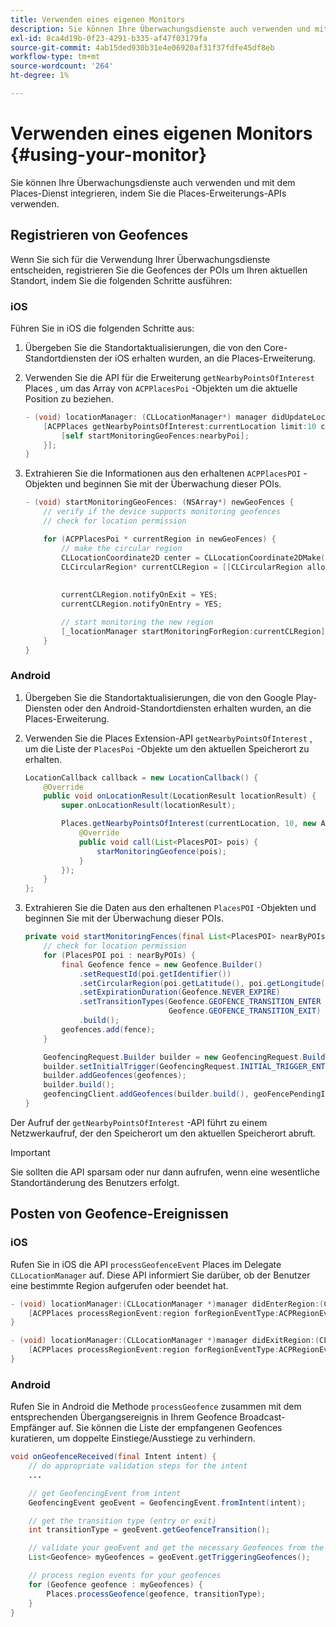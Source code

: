 ```yaml
---
title: Verwenden eines eigenen Monitors
description: Sie können Ihre Überwachungsdienste auch verwenden und mit Places Service integrieren, indem Sie die APIs der Places Service-Erweiterung verwenden.
exl-id: 8ca4d19b-0f23-4291-b335-af47f03179fa
source-git-commit: 4ab15ded930b31e4e06920af31f37fdfe45df8eb
workflow-type: tm+mt
source-wordcount: '264'
ht-degree: 1%

---
```


# Verwenden eines eigenen Monitors {#using-your-monitor}

Sie können Ihre Überwachungsdienste auch verwenden und mit dem Places-Dienst integrieren, indem Sie die Places-Erweiterungs-APIs verwenden.

## Registrieren von Geofences

Wenn Sie sich für die Verwendung Ihrer Überwachungsdienste entscheiden, registrieren Sie die Geofences der POIs um Ihren aktuellen Standort, indem Sie die folgenden Schritte ausführen:

### iOS

Führen Sie in iOS die folgenden Schritte aus:

1. Übergeben Sie die Standortaktualisierungen, die von den Core-Standortdiensten der iOS erhalten wurden, an die Places-Erweiterung.

1. Verwenden Sie die API für die Erweiterung `getNearbyPointsOfInterest` Places , um das Array von `ACPPlacesPoi` -Objekten um die aktuelle Position zu beziehen.

   ```objective-c
   - (void) locationManager: (CLLocationManager*) manager didUpdateLocations: (NSArray<CLLocation*>*) locations {
       [ACPPlaces getNearbyPointsOfInterest:currentLocation limit:10 callback: ^ (NSArray<ACPPlacesPoi*>* _Nullable nearbyPoi) {
           [self startMonitoringGeoFences:nearbyPoi];
       }];
   }
   ```

1. Extrahieren Sie die Informationen aus den erhaltenen `ACPPlacesPOI` -Objekten und beginnen Sie mit der Überwachung dieser POIs.

   ```objective-c
   - (void) startMonitoringGeoFences: (NSArray*) newGeoFences {
       // verify if the device supports monitoring geofences
       // check for location permission
   
       for (ACPPlacesPoi * currentRegion in newGeoFences) {
           // make the circular region
           CLLocationCoordinate2D center = CLLocationCoordinate2DMake(currentRegion.latitude, currentRegion.longitude);
           CLCircularRegion* currentCLRegion = [[CLCircularRegion alloc] initWithCenter:center
                                                                                 radius:currentRegion.radius
                                                                             identifier:currentRegion.identifier];
           currentCLRegion.notifyOnExit = YES;
           currentCLRegion.notifyOnEntry = YES;
   
           // start monitoring the new region
           [_locationManager startMonitoringForRegion:currentCLRegion];
       }
   }
   ```

### Android

1. Übergeben Sie die Standortaktualisierungen, die von den Google Play-Diensten oder den Android-Standortdiensten erhalten wurden, an die Places-Erweiterung.

1. Verwenden Sie die Places Extension-API `getNearbyPointsOfInterest` , um die Liste der `PlacesPoi` -Objekte um den aktuellen Speicherort zu erhalten.

   ```java
   LocationCallback callback = new LocationCallback() {
       @Override
       public void onLocationResult(LocationResult locationResult) {
           super.onLocationResult(locationResult);
   
           Places.getNearbyPointsOfInterest(currentLocation, 10, new AdobeCallback<List<PlacesPOI>>() {
               @Override
               public void call(List<PlacesPOI> pois) {
                   starMonitoringGeofence(pois);
               }
           });
       }
   };
   ```

1. Extrahieren Sie die Daten aus den erhaltenen `PlacesPOI` -Objekten und beginnen Sie mit der Überwachung dieser POIs.

   ```java
   private void startMonitoringFences(final List<PlacesPOI> nearByPOIs) {
       // check for location permission
       for (PlacesPOI poi : nearByPOIs) {
           final Geofence fence = new Geofence.Builder()
               .setRequestId(poi.getIdentifier())
               .setCircularRegion(poi.getLatitude(), poi.getLongitude(), poi.getRadius())
               .setExpirationDuration(Geofence.NEVER_EXPIRE)
               .setTransitionTypes(Geofence.GEOFENCE_TRANSITION_ENTER |
                                   Geofence.GEOFENCE_TRANSITION_EXIT)
               .build();
           geofences.add(fence);
       }
   
       GeofencingRequest.Builder builder = new GeofencingRequest.Builder();
       builder.setInitialTrigger(GeofencingRequest.INITIAL_TRIGGER_ENTER);
       builder.addGeofences(geofences);
       builder.build();
       geofencingClient.addGeofences(builder.build(), geoFencePendingIntent)
   }
   ```


Der Aufruf der `getNearbyPointsOfInterest` -API führt zu einem Netzwerkaufruf, der den Speicherort um den aktuellen Speicherort abruft.

>[!IMPORTANT]
>
>Sie sollten die API sparsam oder nur dann aufrufen, wenn eine wesentliche Standortänderung des Benutzers erfolgt.

## Posten von Geofence-Ereignissen

### iOS

Rufen Sie in iOS die API `processGeofenceEvent` Places im Delegate `CLLocationManager` auf. Diese API informiert Sie darüber, ob der Benutzer eine bestimmte Region aufgerufen oder beendet hat.

```objective-c
- (void) locationManager:(CLLocationManager *)manager didEnterRegion:(CLRegion *)region {
    [ACPPlaces processRegionEvent:region forRegionEventType:ACPRegionEventTypeEntry];
}

- (void) locationManager:(CLLocationManager *)manager didExitRegion:(CLRegion *)region {
    [ACPPlaces processRegionEvent:region forRegionEventType:ACPRegionEventTypeExit];
}
```

### Android

Rufen Sie in Android die Methode `processGeofence` zusammen mit dem entsprechenden Übergangsereignis in Ihrem Geofence Broadcast-Empfänger auf. Sie können die Liste der empfangenen Geofences kuratieren, um doppelte Einstiege/Ausstiege zu verhindern.

```java
void onGeofenceReceived(final Intent intent) {
    // do appropriate validation steps for the intent
    ...

    // get GeofencingEvent from intent
    GeofencingEvent geoEvent = GeofencingEvent.fromIntent(intent);

    // get the transition type (entry or exit)
    int transitionType = geoEvent.getGeofenceTransition();

    // validate your geoEvent and get the necessary Geofences from the list
    List<Geofence> myGeofences = geoEvent.getTriggeringGeofences();

    // process region events for your geofences
    for (Geofence geofence : myGeofences) {
        Places.processGeofence(geofence, transitionType);
    }
}
```
